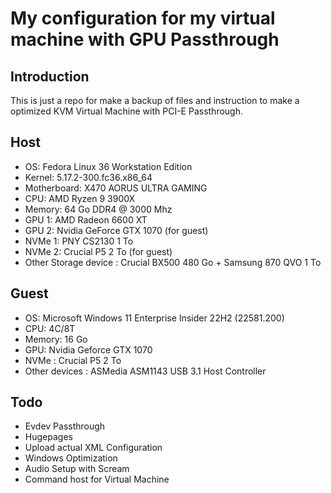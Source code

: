 # My configuration for my virtual machine with GPU Passthrough

## Introduction

This is just a repo for make a backup of files and instruction to make a optimized KVM Virtual Machine with PCI-E Passthrough.

## Host

- OS: Fedora Linux 36 Workstation Edition
- Kernel: 5.17.2-300.fc36.x86_64 
- Motherboard: X470 AORUS ULTRA GAMING
- CPU: AMD Ryzen 9 3900X
- Memory: 64 Go DDR4 @ 3000 Mhz
- GPU 1: AMD Radeon 6600 XT
- GPU 2: Nvidia GeForce GTX 1070 (for guest)
- NVMe 1: PNY CS2130 1 To
- NVMe 2: Crucial P5 2 To (for guest)
- Other Storage device : Crucial BX500 480 Go + Samsung 870 QVO 1 To 

## Guest

- OS: Microsoft Windows 11 Enterprise Insider 22H2 (22581.200)
- CPU: 4C/8T
- Memory: 16 Go
- GPU: Nvidia Geforce GTX 1070
- NVMe : Crucial P5 2 To
- Other devices : ASMedia ASM1143 USB 3.1 Host Controller

## Todo 

- Evdev Passthrough
- Hugepages
- Upload actual XML Configuration
- Windows Optimization 
- Audio Setup with Scream
- Command host for Virtual Machine
